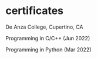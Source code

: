 # certificates

De Anza College, Cupertino, CA <p>
Programming in C/C++ (Jun 2022) <p>
Programming in Python (Mar 2022)
